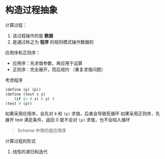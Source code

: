 # 构造过程抽象

计算过程：
1. 该过程操作的是 **数据**
2. 是通过称之为 **程序** 的规则模式操作数据的

应用序和正则序：
* 应用序：先求值参数，再应用于运算
* 正则序：完全展开，而后规约 （重复求值问题）

考虑程序

```scm
(define (p) (p))
(define (test x y)
    (if (= 0 x) 0 y) )
(test 0 (p))
```

如果采用应用序，会先对 `0` 和 `(p)` 求值，后者会导致死循环
如果采用正则序，先展开 test 满足条件，返回 0 就不会对 `(p)` 求值，也不会陷入循环

> Scheme 中用的是应用序

计算过程的形式
1. 线性的递归和迭代


